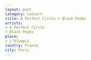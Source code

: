 ```yaml
---
layout: post
category: concert
title: A Perfect Circle + Black Peaks
artists: 
- A Perfect Circle
- Black Peaks
place: 
- L'Olympia
country: France
city: Paris
---
```


